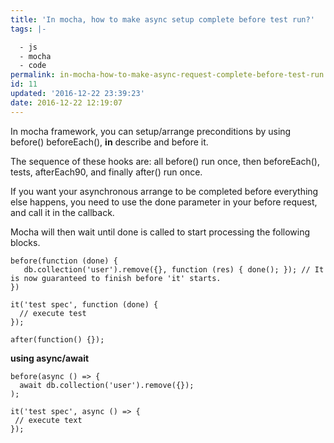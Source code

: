 ```yaml
---
title: 'In mocha, how to make async setup complete before test run?'
tags: |-

  - js
  - mocha
  - code
permalink: in-mocha-how-to-make-async-request-complete-before-test-run
id: 11
updated: '2016-12-22 23:39:23'
date: 2016-12-22 12:19:07
---
```


In mocha framework, you can setup/arrange preconditions by using before() beforeEach(), **in** describe and before it.

The sequence of these hooks are: all before() run once, then beforeEach(), tests, afterEach90, and finally after() run once.
 
If you want your asynchronous arrange to be completed before everything else happens, you need to use the done parameter in your before request, and call it in the callback.

Mocha will then wait until done is called to start processing the following blocks.

```
before(function (done) {
   db.collection('user').remove({}, function (res) { done(); }); // It is now guaranteed to finish before 'it' starts.
})

it('test spec', function (done) {
  // execute test
});

after(function() {});
```
**using async/await**
```
before(async () => {
  await db.collection('user').remove({});
);

it('test spec', async () => {
 // execute text
});
```
